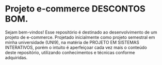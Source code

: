 # Projeto e-commerce DESCONTOS BOM.
Sejam bem-vindos!
Esse repositório é destinado ao desenvolvimento de um projeto de e-commerce. Projetado inicialmente como projeto semestral em minha universidade (UNI9), na matéria de PROJETO EM SISTEMAS INTERATIVOS, porém o intuito é aperfeiçoar cada vez mais o conteúdo deste repositório,
utilizando conhecimentos e técnicas conforme adquiridas.